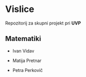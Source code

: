 # Vislice
Repozitorij za skupni projekt pri **UVP**

## Matematiki

- Ivan Vidav

- Matija Pretnar

- Petra Perkovič
